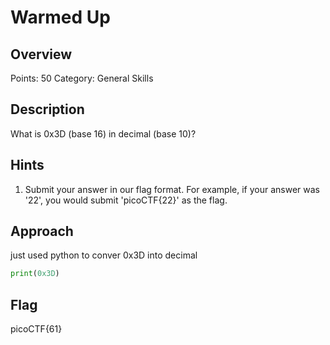 # Warmed Up

## Overview

Points: 50
Category: General Skills

## Description

What is 0x3D (base 16) in decimal (base 10)?

## Hints

1. Submit your answer in our flag format. For example, if your answer was '22', you would submit 'picoCTF{22}' as the flag.


## Approach

just used python to conver 0x3D into decimal

```python
print(0x3D)
```

## Flag

picoCTF{61}